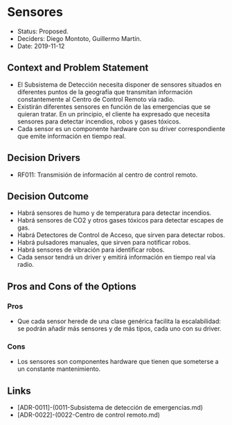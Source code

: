 # Sensores
* Status: Proposed.
* Deciders: Diego Montoto, Guillermo Martín.
* Date: 2019-11-12


## Context and Problem Statement
* El Subsistema de Detección necesita disponer de sensores situados en diferentes puntos de la geografía que transmitan información constantemente al Centro de Control Remoto vía radio.
* Existirán diferentes sensores en función de las emergencias que se quieran tratar. En un principio, el cliente ha expresado que necesita sensores para detectar incendios, robos y gases tóxicos.
* Cada sensor es un componente hardware con su driver correspondiente que emite información en tiempo real.

## Decision Drivers
* RF011: Transmisión de información al centro de control remoto.

## Decision Outcome
* Habrá sensores de humo y de temperatura para detectar incendios.
* Habrá sensores de CO2 y otros gases tóxicos para detectar escapes de gas.
* Habrá Detectores de Control de Acceso, que sirven para detectar robos.
* Habrá pulsadores manuales, que sirven para notificar robos.
* Habrá sensores de vibración para identificar robos.
* Cada sensor tendrá un driver y emitirá información en tiempo real vía radio.

## Pros and Cons of the Options

### Pros
* Que cada sensor herede de una clase genérica facilita la escalabilidad: se podrán añadir más sensores y de más tipos, cada uno con su driver.

### Cons
* Los sensores son componentes hardware que tienen que someterse a un constante mantenimiento.

## Links

* [ADR-0011]-(0011-Subsistema de detección de emergencias.md)
* [ADR-0022]-(0022-Centro de control remoto.md)

